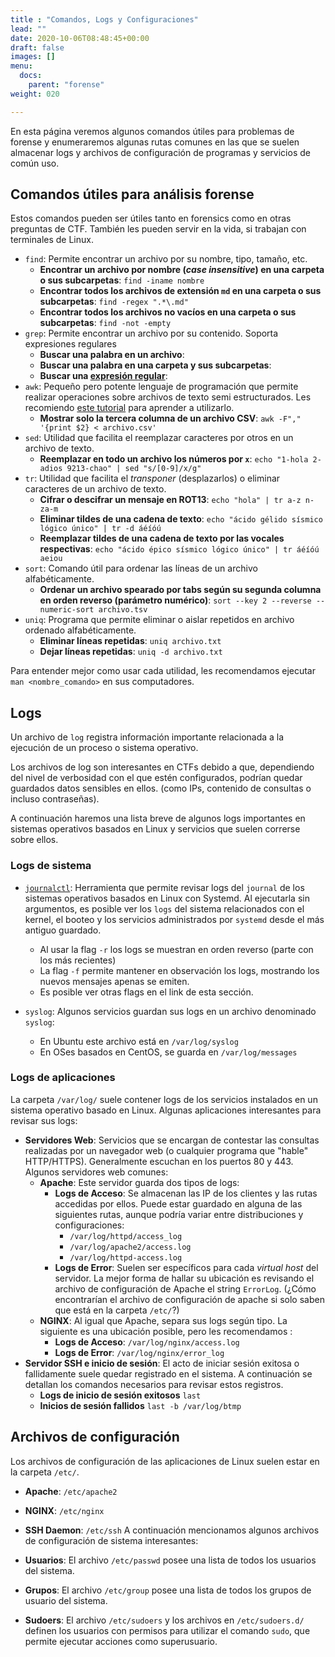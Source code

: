 ```yaml
---
title : "Comandos, Logs y Configuraciones"
lead: ""
date: 2020-10-06T08:48:45+00:00
draft: false
images: []
menu:
  docs:
    parent: "forense"
weight: 020

---
```


En esta página veremos algunos comandos útiles para problemas de forense y enumeraremos algunas rutas comunes en las que se suelen almacenar logs y archivos de configuración de programas y servicios de común uso.

## Comandos útiles para análisis forense

Estos comandos pueden ser útiles tanto en forensics como en otras preguntas de CTF. También les pueden servir en la vida, si trabajan con terminales de Linux.

* `find`: Permite encontrar un archivo por su nombre, tipo, tamaño, etc.
  * **Encontrar un archivo por nombre (_case insensitive_) en una carpeta o sus subcarpetas**: `find -iname nombre`
  * **Encontrar todos los archivos de extensión `md` en una carpeta o sus subcarpetas**: `find -regex ".*\.md"`
  * **Encontrar todos los archivos no vacíos en una carpeta o sus subcarpetas**: `find -not -empty`
* `grep`: Permite encontrar un archivo por su contenido. Soporta expresiones regulares
  * **Buscar una palabra en un archivo**:
  * **Buscar una palabra en una carpeta y sus subcarpetas**:
  * **Buscar una [expresión regular](https://regexr.com)**: 
* `awk`: Pequeño pero potente lenguaje de programación que permite realizar operaciones sobre archivos de texto semi estructurados. Les recomiendo [este tutorial](http://www.hcs.harvard.edu/~dholland/computers/awk.html) para aprender a utilizarlo.
  * **Mostrar solo la tercera columna de un archivo CSV**: `awk -F"," '{print $2} < archivo.csv'`
* `sed`: Utilidad que facilita el reemplazar caracteres por otros en un archivo de texto.
  * **Reemplazar en todo un archivo los números por `x`**: `echo "1-hola 2-adios 9213-chao" | sed "s/[0-9]/x/g"`
* `tr`: Utilidad que facilita el _transponer_ (desplazarlos) o eliminar caracteres de un archivo de texto.
  * **Cifrar o descifrar un mensaje en ROT13**: `echo "hola" | tr a-z n-za-m`
  * **Eliminar tildes de una cadena de texto**: `echo "ácido gélido sísmico lógico único" | tr -d áéíóú`
  * **Reemplazar tildes de una cadena de texto por las vocales respectivas**: `echo "ácido épico sísmico lógico único" | tr áéíóú aeiou`
* `sort`: Comando útil para ordenar las líneas de un archivo alfabéticamente.
  * **Ordenar un archivo spearado por tabs según su segunda columna en orden reverso (parámetro numérico)**: `sort --key 2 --reverse --numeric-sort archivo.tsv`
* `uniq`: Programa que permite eliminar o aislar repetidos en archivo ordenado alfabéticamente.
  * **Eliminar líneas repetidas**: `uniq archivo.txt`
  * **Dejar líneas repetidas**: `uniq -d archivo.txt`


Para entender mejor como usar cada utilidad, les recomendamos ejecutar `man <nombre_comando>` en sus computadores.

## Logs

Un archivo de `log` registra información importante relacionada a la ejecución de un proceso o sistema operativo.

Los archivos de log son interesantes en CTFs debido a que, dependiendo del nivel de verbosidad con el que estén configurados, podrían quedar guardados datos sensibles en ellos. (como IPs, contenido de consultas o incluso contraseñas).

A continuación haremos una lista breve de algunos logs importantes en sistemas operativos basados en Linux y servicios que suelen correrse sobre ellos.

### Logs de sistema

* [`journalctl`](https://man7.org/linux/man-pages/man1/journalctl.1.html): Herramienta que permite revisar logs del `journal` de los sistemas operativos basados en Linux con Systemd. Al ejecutarla sin argumentos, es posible ver los `logs` del sistema relacionados con el kernel, el booteo y los servicios administrados por `systemd` desde el más antiguo guardado.
  * Al usar la flag `-r` los logs se muestran en orden reverso (parte con los más recientes)
  * La flag `-f` permite mantener en observación los logs, mostrando los nuevos mensajes apenas se emiten.
  * Es posible ver otras flags en el link de esta sección.

* `syslog`: Algunos servicios guardan sus logs en un archivo denominado `syslog`:
  * En Ubuntu este archivo está en `/var/log/syslog`
  * En OSes basados en CentOS, se guarda en `/var/log/messages`

### Logs de aplicaciones

La carpeta `/var/log/` suele contener logs de los servicios instalados en un sistema operativo basado en Linux. Algunas aplicaciones interesantes para revisar sus logs:

* **Servidores Web**: Servicios que se encargan de contestar las consultas realizadas por un navegador web (o cualquier programa que "hable" HTTP/HTTPS). Generalmente escuchan en los puertos 80 y 443. Algunos servidores web comunes:
  * **Apache**: Este servidor guarda dos tipos de logs:
    * **Logs de Acceso**: Se almacenan las IP de los clientes y las rutas accedidas por ellos. Puede estar guardado en alguna de las siguientes rutas, aunque podría variar entre distribuciones y configuraciones:
      * `/var/log/httpd/access_log`
      * `/var/log/apache2/access.log`
      * `/var/log/httpd-access.log`
    * **Logs de Error**: Suelen ser específicos para cada _virtual host_ del servidor.  La mejor forma de hallar su ubicación es revisando el archivo de configuración de Apache el string `ErrorLog`. (¿Cómo encontrarían el archivo de configuración de apache si solo saben que está en la carpeta `/etc/`?)
  * **NGINX**: Al igual que Apache, separa sus logs según tipo. La siguiente es una ubicación posible, pero les recomendamos :
    * **Logs de Acceso**: `/var/log/nginx/access.log`
    * **Logs de Error**: `/var/log/nginx/error_log`
* **Servidor SSH e inicio de sesión**: El acto de iniciar sesión exitosa o fallidamente suele quedar registrado en el sistema. A continuación se detallan los comandos necesarios para revisar estos registros.
  * **Logs de inicio de sesión exitosos** `last`
  * **Inicios de sesión fallidos** `last -b /var/log/btmp`

## Archivos de configuración

Los archivos de configuración de las aplicaciones de Linux suelen estar en la carpeta `/etc/`.
  * **Apache**: `/etc/apache2`
  * **NGINX**: `/etc/nginx`
  * **SSH Daemon**: `/etc/ssh`
A continuación mencionamos algunos archivos de configuración de sistema interesantes:

* **Usuarios**: El archivo `/etc/passwd` posee una lista de todos los usuarios del sistema.
* **Grupos**: El archivo `/etc/group` posee una lista de todos los grupos de usuario del sistema.
* **Sudoers**: El archivo `/etc/sudoers` y los archivos en `/etc/sudoers.d/` definen los usuarios con permisos para utilizar el comando `sudo`, que permite ejecutar acciones como superusuario. 



